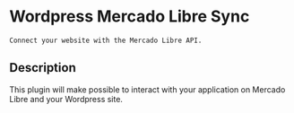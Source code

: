 # Wordpress Mercado Libre Sync


```
Connect your website with the Mercado Libre API.
```

## Description

This plugin will make possible to interact with your application on Mercado Libre and your Wordpress site.